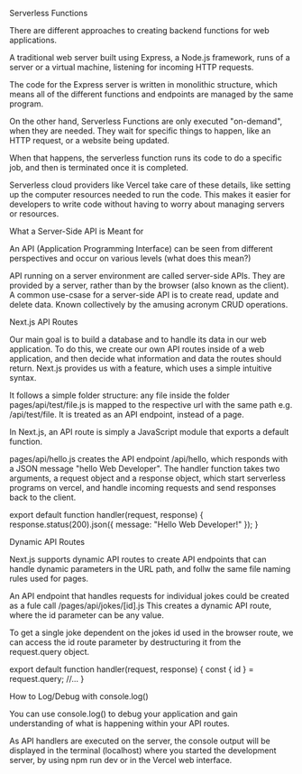 Serverless Functions

There are different approaches to creating backend functions for web applications.

A traditional web server built using Express, a Node.js framework, runs of a server or a virtual machine, listening for incoming HTTP requests. 

The code for the Express server is written in monolithic structure, which means all of the different functions and endpoints are managed by the same program.

On the other hand, Serverless Functions are only executed "on-demand", when they are needed. They wait for specific things to happen, like an HTTP request, or a website being updated. 

When that happens, the serverless function runs its code to do a specific job, and then is terminated once it is completed.

Serverless cloud providers like Vercel take care of these details, like setting up the computer resources needed to run the code. This makes it easier for developers to write code without having to worry about managing servers or resources.

What a Server-Side API is Meant for

An API (Application Programming Interface) can be seen from different perspectives and occur on various levels (what does this mean?)

API running on a server environment are called server-side APIs. They are provided by a server, rather than by the browser (also known as the client). A common use-csase for a server-side API is to create read, update and delete data. Known collectively by the amusing acronym CRUD operations.

Next.js API Routes

Our main goal is to build a database and to handle its data in our web application. To do this, we create our own API routes inside of a web application, and then decide what information and data the routes should return. Next.js provides us with a feature, which uses a simple intuitive syntax.

It follows a simple folder structure: any file inside the folder pages/api/test/file.js is mapped to the respective url with the same path e.g. /api/test/file. It is treated as an API endpoint, instead of a page.

In Next.js, an API route is simply a JavaScript module that exports a default function.

pages/api/hello.js creates the API endpoint /api/hello, which responds with a JSON message "hello Web Developer". The handler function takes two arguments, a request object and a response object, which start serverless programs on vercel, and handle incoming requests and send responses back to the client.

export default function handler(request, response) {
  response.status(200).json({ message: "Hello Web Developer!" });
}

Dynamic API Routes

Next.js supports dynamic API routes to create API endpoints that can handle dynamic parameters in the URL path, and follw the same file naming rules used for pages.

An API endpoint that handles requests for individual jokes could be created as a fule call /pages/api/jokes/[id].js This creates a dynamic API route, where the id parameter can be any value.

To get a single joke dependent on the jokes id used in the browser route, we can access the id route parameter by destructuring it from the request.query object.

export default function handler(request, response) {
  const { id } = request.query;
  //...
}

How to Log/Debug with console.log()

You can use console.log() to debug your application and gain understanding of what is happening within your API routes.

As API handlers are executed on the server, the console output will be displayed in the terminal (localhost) where you started the development server, by using npm run dev or in the Vercel web interface.